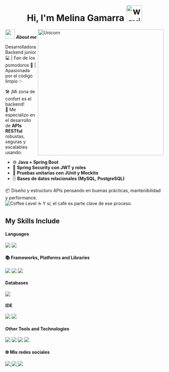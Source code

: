 <h1 align="center">
  <b>Hi, I'm Melina Gamarra</b>
  <img src="https://media0.giphy.com/media/v1.Y2lkPTc5MGI3NjExdHgzc3Jyd25tNHA1cnRyaTdubTFzN3g4YjBqbm5qc3JkdGhzOGtrcCZlcD12MV9pbnRlcm5hbF9naWZfYnlfaWQmY3Q9cw/hBFR4rbtBBJiE/giphy.gif" width="50" alt="waving hand" />
</h1>
<img align="right" width=400px alt="Unicorn" src="https://media0.giphy.com/media/v1.Y2lkPTc5MGI3NjExYm91MjZzbzczbGR1ajh1Mm4xdWF2NmR6ZjRveGs2Mmo3bXdpb2tyciZlcD12MV9pbnRlcm5hbF9naWZfYnlfaWQmY3Q9cw/HCwnYWnMgLZUW1BtP2/giphy.gif"/>

<img src="https://media.giphy.com/media/ObNTw8Uzwy6KQ/giphy.gif" width="30px">&nbsp;***About me***
 
Desarrolladora Backend junior 💻 | Fan de los pomodoros 🍅 | Apasionada por el código limpio ✨

🛠️ ¡Mi zona de confort es el backend!  
💬 Me especializo en el desarrollo de **APIs RESTful** robustas, seguras y escalables usando:

- ⚙️ **Java + Spring Boot**
- 🔐 **Spring Security con JWT y roles**
- 🧪 **Pruebas unitarias con JUnit y Mockito**
- 🗄️ **Bases de datos relacionales (MySQL, PostgreSQL)**

📦 Diseño y estructuro APIs pensando en buenas prácticas, mantenibilidad y performance.<br>
![Coffee Level](https://img.shields.io/badge/coffee-100%25☕-brown) ☕ Y sí, el café es parte clave de ese proceso.


## My Skills Include

<h4> Languages </h4>
<span> 
  <img src="https://img.shields.io/badge/java-%23ED8B00.svg?style=for-the-badge&logo=openjdk&logoColor=white">
  <img src="https://img.shields.io/badge/c++-%2300599C.svg?style=for-the-badge&logo=c%2B%2B&logoColor=white">
</span>

<h4> 📚 Frameworks, Platforms and Libraries </h4>
<span>
  <img src="https://img.shields.io/badge/spring-%236DB33F.svg?style=for-the-badge&logo=spring&logoColor=white">
  <img src="https://img.shields.io/badge/apachemaven-C71A36.svg?style=for-the-badge&logo=apachemaven&logoColor=white">
  <img src="https://img.shields.io/badge/JWT-black?style=for-the-badge&logo=JSON%20web%20tokens">
</span>

<h4> Databases </h4>
<span>
  <img src="https://img.shields.io/badge/MySQL-00000F?style=for-the-badge&logo=mysql&logoColor=white">
</span>

<h4> IDE </h4>
<span>
<img src="https://img.shields.io/badge/IntelliJIDEA-000000.svg?style=for-the-badge&logo=intellij-idea&logoColor=white">
<img src="https://img.shields.io/badge/NetBeansIDE-1B6AC6.svg?style=for-the-badge&logo=apache-netbeans-ide&logoColor=white">


<h4> Other Tools and Technologies </h4>
<span>
  
  <img src="https://img.shields.io/badge/docker-%230db7ed.svg?style=for-the-badge&logo=docker&logoColor=white">
   <img src="https://img.shields.io/badge/Postman-FF6C37?style=for-the-badge&logo=postman&logoColor=white">
    <img src="ttps://img.shields.io/badge/-Swagger-%23Clojure?style=for-the-badge&logo=swagger&logoColor=white">
     <img src="https://img.shields.io/badge/Hibernate-59666C?style=for-the-badge&logo=Hibernate&logoColor=white">

</span>

<h4>🌐 Mis redes sociales</h4>

<p align="left">
 <a href="https://mail.google.com/mail/?view=cm&fs=1&to=gamarramelina.2002@gmail.com" target="_blank">
    <img src="https://img.shields.io/badge/Gmail-D14836?style=for-the-badge&logo=gmail&logoColor=white" />
  </a>
  <a href="https://www.instagram.com/gamarramelinaa/">
    <img src="https://img.shields.io/badge/Instagram-%23E4405F.svg?style=for-the-badge&logo=Instagram&logoColor=white" />
  </a>
  <a href="https://www.linkedin.com/in/melina-noemi-gamarra/">
    <img src="https://img.shields.io/badge/linkedin-%230077B5.svg?style=for-the-badge&logo=linkedin&logoColor=white" />
  </a>
</p>


